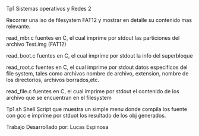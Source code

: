 Tp1 Sistemas operativos y Redes 2

 Recorrer una iso de filesystem FAT12 y mostrar en detalle su
 contenido mas relevante.


 read_mbr.c  fuentes en C, el cual imprime por stdout las particiones 
 del archivo Test.img (FAT12)

 read_boot.c fuentes en C, el cual imprime por stdout la info del 
 superbloque

 read_root.c fuentes en C, el cual imprime por stdout
 datos especificos del file system, tales como archivos nombre de archivo,
 extension, nombre de los directorios, archivos borrados,etc.

 read_file.c fuentes en C, el cual imprime por stdout el contenido de los
 archivo que se encuentran en el filesystem

 Tp1.sh Shell Script que muestra un simple menu donde compila los fuente con gcc 
 e imprime por stduot los resultado de los obj generados.

 Trabajo Desarrollado por: 
 Lucas Espinosa
  
 
